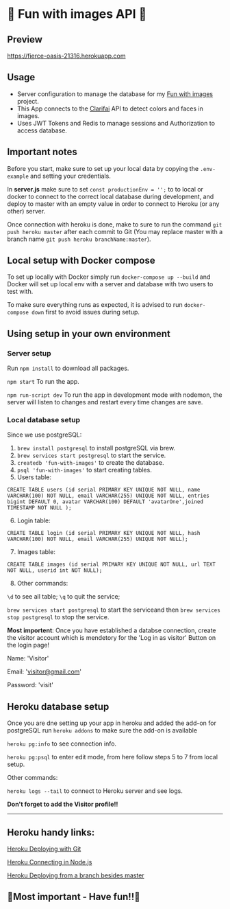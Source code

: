# 🥳 Fun with images API 🥳

## Preview
https://fierce-oasis-21316.herokuapp.com

## Usage
- Server configuration to manage the database for my [Fun with images](https://github.com/TomKiWorld/fun-with-images) project.
- This App connects to the [Clarifai](https://www.clarifai.com/) API to detect colors and faces in images.
- Uses JWT Tokens and Redis to manage sessions and Authorization to access database. 

## Important notes

Before you start, make sure to set up your local data by copying the `.env-example` and setting your credentials.

In **server.js** make sure to set `const productionEnv = '';` to to local or docker to connect to the correct local database during development, and deploy to master with an empty value in order to connect to Heroku (or any other) server.

Once connection with heroku is done, make to sure to run the command `git push heroku master` after each commit to Git (You may replace master with a branch name `git push heroku branchName:master`).

## Local setup with Docker compose

To set up locally with Docker simply run `docker-compose up --build` and Docker will set up local env with a server and database with two users to test with.

To make sure everything runs as expected, it is advised to run `docker-compose down` first to avoid issues during setup.

## Using setup in your own environment
### Server setup
Run `npm install` to download all packages.

`npm start` To run the app.

`npm run-script dev` To run the app in development mode with nodemon, the server will listen to changes and restart every time changes are save.

### Local database setup
Since we use postgreSQL:

1. `brew install postgresql` to install postgreSQL via brew.
2. `brew services start postgresql` to start the service.
3. `createdb 'fun-with-images'` to create the database.
4. `psql 'fun-with-images'` to start creating tables.
5. Users table: 

`CREATE TABLE users (id serial PRIMARY KEY UNIQUE NOT NULL, name VARCHAR(100) NOT NULL, email VARCHAR(255) UNIQUE NOT NULL, entries bigint DEFAULT 0, avatar VARCHAR(100) DEFAULT 'avatarOne',joined TIMESTAMP NOT NULL );`

6. Login table: 

`CREATE TABLE login (id serial PRIMARY KEY UNIQUE NOT NULL, hash VARCHAR(100) NOT NULL, email VARCHAR(255) UNIQUE NOT NULL);`

7. Images table:

`CREATE TABLE images (id serial PRIMARY KEY UNIQUE NOT NULL, url TEXT NOT NULL, userid int NOT NULL);`

8. Other commands: 

`\d` to see all table; `\q` to quit the service;

`brew services start postgresql` to start the serviceand then `brew services stop postgresql` to stop the service.

**Most importent**: Once you have established a databse connection, create the visitor account which is mendetory for the 'Log in as visitor' Button on the login page!

Name: 'Visitor'

Email: 'visitor@gmail.com'

Password: 'visit'

## Heroku database setup

Once you are dne setting up your app in heroku and added the add-on for postgreSQL run `heroku addons` to make sure the add-on is available

`heroku pg:info` to see connection info.

`heroku pg:psql` to enter edit mode, from here follow steps 5 to 7 from local setup.

Other commands:

`heroku logs --tail` to connect to Heroku server and see logs.

**Don't forget to add the Visitor profile!!**

---
## Heroku handy links:

[Heroku Deploying with Git](https://devcenter.heroku.com/articles/git)

[Heroku Connecting in Node.js](https://devcenter.heroku.com/articles/heroku-postgresql#connecting-in-node-js)

[Heroku Deploying from a branch besides master](https://devcenter.heroku.com/articles/git#deploying-from-a-branch-besides-master)

## 🤗Most important - Have fun!!🤗

